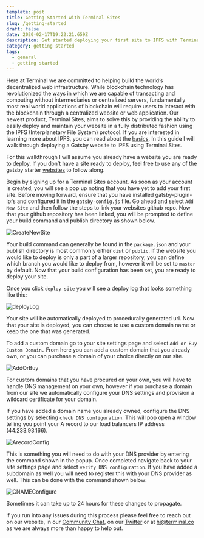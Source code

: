 ```yaml
---
template: post
title: Getting Started with Terminal Sites
slug: /getting-started
draft: false
date: 2020-02-17T19:22:21.659Z
description: Get started deploying your first site to IPFS with Terminal
category: getting started
tags:
  - general
  - getting started
---
```

Here at Terminal we are committed to helping build the world’s decentralized web infrastructure. While blockchain technology has revolutionized the ways in which we are capable of transacting and computing without intermediaries or centralized servers, fundamentally most real world applications of blockchain will require users to interact with the blockchain through a centralized website or web application. Our newest product, Terminal Sites, aims to solve this by providing the ability to easily deploy and maintain your website in a fully distributed fashion using the IPFS (Interplanetary File System) protocol. If you are interested in learning more about IPFS, you can read about the [basics](https://medium.com/@ConsenSys/an-introduction-to-ipfs-9bba4860abd0). In this guide I will walk through deploying a Gatsby website to IPFS using Terminal Sites.

For this walkthrough I will assume you already have a website you are ready to deploy. If you don’t have a site ready to deploy, feel free to use any of the gatsby starter [](https://www.gatsbyjs.org/starters/?v=2)[websites](https://www.gatsbyjs.org/starters/?v=2) to follow along.

Begin by signing up for a Terminal Sites account. As soon as your account is created, you will see a pop up noting that you have yet to add your first site. Before moving forward, ensure that you have installed gatsby-plugin-ipfs and configured it in the `gatsby-config.js` file. Go ahead and select `Add New Site` and then follow the steps to link your websites github repo. Now that your github repository has been linked, you will be prompted to define your build command and publish directory as shown below.

![CreateNewSite](https://gracious-heisenberg-ed7b14.netlify.com/static/65f3096803d7c5d270326d486f0a650f/06881/CreateNewSite.png)

Your build command can generally be found in the `package.json` and your publish directory is most commonly either `dist` or `public`. If the website you would like to deploy is only a part of a larger repository, you can define which branch you would like to deploy from, however it will be set to `master` by default. Now that your build configuration has been set, you are ready to deploy your site.

Once you click `deploy site` you will see a deploy log that looks something like this:

![deployLog](https://gracious-heisenberg-ed7b14.netlify.com/static/2f52278390815aed4daa49366a2812e0/49c97/deployLog.png)

Your site will be automatically deployed to procedurally generated url. Now that your site is deployed, you can choose to use a custom domain name or keep the one that was generated.

To add a custom domain go to your site settings page and select `Add or Buy Custom Domain.` From here you can add a custom domain that you already own, or you can purchase a domain of your choice directly on our site.

![AddOrBuy](https://gracious-heisenberg-ed7b14.netlify.com/static/f117b9513c37ab5d05861db7b754b0a8/94396/AddOrBuy.png)

For custom domains that you have procured on your own, you will have to handle DNS management on your own, however if you purchase a domain from our site we automatically configure your DNS settings and provision a wildcard certificate for your domain.

If you have added a domain name you already owned, configure the DNS settings by selecting `check DNS configuration`. This will pop open a window telling you point your A record to our load balancers IP address (44.233.93.166).

![ArecordConfig](https://gracious-heisenberg-ed7b14.netlify.com/static/947f049464bf1561663ec03a9840a47b/ff9c7/ArecordConfig.png)

This is something you will need to do with your DNS provider by entering the command shown in the popup. Once completed navigate back to your site settings page and select `verify DNS configuration`. If you have added a subdomain as well you will need to register this with your DNS provider as well. This can be done with the command shown below:

![CNAMEConfigure](https://gracious-heisenberg-ed7b14.netlify.com/static/680e3f14e4c406dec6b8030be0f31e31/c1e59/CNAMEConfigure.png)

Sometimes it can take up to 24 hours for these changes to propagate.

if you run into any issues during this process please feel free to reach out on our website, in our [Community Chat](https://join.slack.com/t/terminal-public/shared_invite/enQtOTM1MjQ3NTExMDU3LTNkYjU1ZGJhZGUyYjgwN2I3OThjY2U5OThlMGY2MGY0OGYxMDI1OWIwMTMwYzViZGY4ZGU0NDA0YmY4ZjVhOTg), on our [Twitter](https://twitter.com/terminaldotco) or at hi@terminal.co as we are always more than happy to help out.
